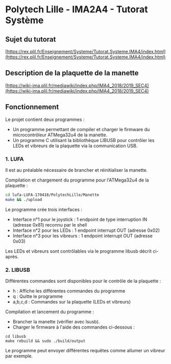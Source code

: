 # Polytech Lille - IMA2A4 - Tutorat Système

## Sujet du tutorat

[https://rex.plil.fr/Enseignement/Systeme/Tutorat.Systeme.IMA4/index.html](https://rex.plil.fr/Enseignement/Systeme/Tutorat.Systeme.IMA4/index.html)

## Description de la plaquette de la manette

[https://wiki-ima.plil.fr/mediawiki/index.php/IMA4_2018/2019_SEC4](https://wiki-ima.plil.fr/mediawiki/index.php/IMA4_2018/2019_SEC4)

## Fonctionnement

Le projet contient deux programmes :
- Un programme permettant de compiler et charger le firmware du microcontrôleur ATMega32u4 de la manette.
- Un programme C utilisant la bibliothèque LIBUSB pour contrôler les LEDs et vibreurs de la plaquette via la communication USB.

### 1. LUFA

Il est au préalable nécessaire de brancher et réinitialiser la manette.

Compilation et chargement du programme pour l'ATMega32u4 de la plaquette :

```bash
cd lufa-LUFA-170418/PolytechLille/Manette
make && ./upload
```

Le programme crée trois interfaces :
- Interface n°1 pour le joystick : 1 endpoint de type interruption IN (adresse 0x81) reconnu par le shell
- Interface n°2 pour les LEDs : 1 endpoint interrupt OUT (adresse 0x02)
- Interface n°3 pour les vibreurs : 1 endpoint interrupt OUT (adresse 0x03)

Les LEDs et vibreurs sont contrôlables via le programme libusb décrit ci-après.

### 2. LIBUSB

Différentes commandes sont disponibles pour le contrôle de la plaquette :

- h : Affiche les différentes commandes du programme
- q : Quitte le programme
- a,b,c,d : Commandes sur la plaquette (LEDs et vibreurs)

Compilation et lancement du programme :

- Brancher la manette (vérifier avec lsusb).
- Charger le firmware à l'aide des commandes ci-dessous :

```
cd libusb
make rebuild && sudo ./build/output
```

Le programme peut envoyer différentes requêtes comme allumer un vibreur par exemple.
